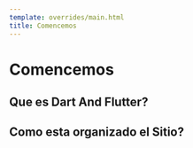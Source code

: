 ```yaml
---
template: overrides/main.html
title: Comencemos
---
```

# Comencemos

## Que es Dart And Flutter? 

## Como esta organizado el Sitio? 
